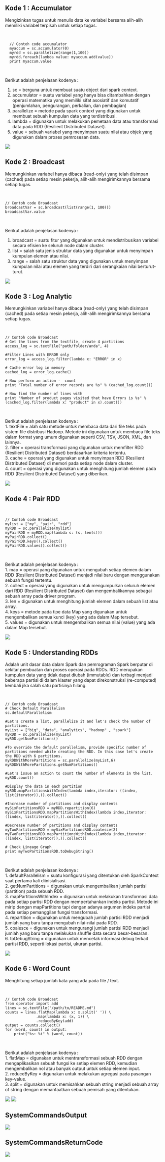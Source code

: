 <h2>Kode 1 : Accumulator</h2>
<p>Mengizinkan tugas untuk menulis data ke variabel bersama alih-alih memiliki variabel terpisah untuk setiap tugas. </p><br>

      // Contoh code accumulator
      myaccum = sc.accumulator(0)
      myrdd = sc.parallelize(range(1,100))
      myrdd.foreach(lambda value: myaccum.add(value))
      print myaccum.value

<br><p>Berikut adalah penjelasan kodenya : <br>
 1. sc = berguna untuk membuat suatu object dari spark context.<br>
 2. accumulator = suatu variabel yang hanya bisa ditambahkan dengan operasi matematika yang memiliki sifat asosiatif dan komutatif (penjumlahan, pengurangan, perkalian, dan pembagian)<br>
 3. parallelize = metode pada spark context yang digunakan untuk membuat sebuah kumpulan data yang terdistribusi.<br>
 4. lambda = digunakan untuk melakukan pemetaan data atau transformasi data pada RDD (Resilient Distributed Dataset).<br>
 5. value = sebuah variabel yang menyimpan suatu nilai atau objek yang digunakan dalam proses pemrosesan data.<br>
</p>
<img src="https://github.com/2azmi2/Tugas-Big-Data/blob/main/accumulator_azmi.png")>

<h2>Kode 2 : Broadcast</h2>
<p>Memungkinkan variabel hanya dibaca (read-only) yang telah disimpan (cached) pada setiap mesin pekerja, alih-alih mengirimkannya bersama setiap tugas.</p><br>

    // Contoh code Broadcast
    broadcastVar = sc.broadcast(list(range(1, 100)))
    broadcastVar.value

<br><p>Berikut adalah penjelasan kodenya : <br>
 1. broadcast = suatu fitur yang digunakan untuk mendistribusikan variabel secara efisien ke seluruh node dalam cluster.<br>
 2. list = salah satu jenis struktur data yang digunakan untuk menyimpan kumpulan elemen atau nilai.<br>
 3. range = salah satu struktur data yang digunakan untuk menyimpan kumpulan nilai atau elemen yang terdiri dari serangkaian nilai berturut-turut.<br>
</p>
<img src="https://github.com/2azmi2/Tugas-Big-Data/blob/main/broadcast_azmi.png">

<h2>Kode 3 : Log Analytic</h2>
<p>Memungkinkan variabel hanya dibaca (read-only) yang telah disimpan (cached) pada setiap mesin pekerja, alih-alih mengirimkannya bersama setiap tugas.</p><br>

    // Contoh code Broadcast
    # Get the lines from the textfile, create 4 partitions
    access_log = sc.textFile("path/folder/anda", 4)

    #Filter Lines with ERROR only
    error_log = access_log.filter(lambda x: "ERROR" in x)

    # Cache error log in memory
    cached_log = error_log.cache()

    # Now perform an action -  count
    print "Total number of error records are %s" % (cached_log.count())

    # Now find the number of lines with 
    print "Number of product pages visited that have Errors is %s" % (cached_log.filter(lambda x: "product" in x).count())

<br>
<p>Berikut adalah penjelasan kodenya : <br>
 1. textFile = alah satu metode untuk membaca data dari file teks pada sistem file distribusi Hadoop. Metode ini digunakan untuk membaca file teks dalam format yang umum digunakan seperti CSV, TSV, JSON, XML, dan lainnya.<br>
 2. filter = operasi transformasi yang digunakan untuk memfilter RDD (Resilient Distributed Dataset) berdasarkan kriteria tertentu.<br>
 3. cache = operasi yang digunakan untuk menyimpan RDD (Resilient Distributed Dataset) di memori pada setiap node dalam cluster.<br>
 4. count = operasi yang digunakan untuk menghitung jumlah elemen pada RDD (Resilient Distributed Dataset) yang diberikan.<br>
</p>
<img src="https://github.com/2azmi2/Tugas-Big-Data/blob/main/LogAnalitic_azmi.png">

<h2>Kode 4 : Pair RDD</h2>
<br>

    // Contoh code Broadcast
    mylist = ["my", "pair", "rdd"]
    myRDD = sc.parallelize(mylist)
    myPairRDD = myRDD.map(lambda s: (s, len(s)))
    myPairRDD.collect()
    myPairRDD.keys().collect()
    myPairRDD.values().collect()

<br>
<p>Berikut adalah penjelasan kodenya : <br>
 1. map = operasi yang digunakan untuk mengubah setiap elemen dalam RDD (Resilient Distributed Dataset) menjadi nilai baru dengan menggunakan sebuah fungsi tertentu.<br>
 2. collect = operasi yang digunakan untuk mengumpulkan seluruh elemen dari RDD (Resilient Distributed Dataset) dan mengembalikannya sebagai sebuah array pada driver program.<br>
 3. len = digunakan untuk menghitung jumlah elemen dalam sebuah list atau array.<br>
 4. keys = metode pada tipe data Map  yang digunakan untuk mengembalikan semua kunci (key) yang ada dalam Map tersebut.<br>
 5. values = digunakan untuk mengembalikan semua nilai (value) yang ada dalam Map tersebut.<br>
</p>
<img src="https://github.com/2azmi2/Tugas-Big-Data/blob/main/PairRDD_azmi.png">

<h2>Kode 5 : Understanding RDDs</h2>
<p>Adalah unit dasar data dalam Spark dan pemrograman Spark berputar di sekitar pembuatan dan proses operasi pada RDDs. RDD merupakan kumpulan data yang tidak dapat diubah (immutable) dan terbagi menjadi beberapa partisi di dalam klaster yang dapat direkonstruksi (re-computed) kembali jika salah satu partisinya hilang.</p><br>

    // Contoh code Broadcast
    # Check Default Parallelism
    sc.defaultParallelism

    #Let's create a list, parallelize it and let's check the number of partitions. 
    myList = ["big", "data", "analytics", "hadoop" , "spark"]
    myRDD = sc.parallelize(myList)
    myRDD.getNumPartitions()
  
    #To override the default parallelism, provide specific number of partitions needed while creating the RDD. In this case let's create the RDD with 6 partitions.
    myRDDWithMorePartitions = sc.parallelize(myList,6)
    myRDDWithMorePartitions.getNumPartitions()
 
    #Let's issue an action to count the number of elements in the list.
    myRDD.count()

    #Display the data in each partition
    myRDD.mapPartitionsWithIndex(lambda index,iterator: ((index, list(iterator)),)).collect()

    #Increase number of partitions and display contents
    mySixPartitionsRDD = myRDD.repartition(6)
    mySixPartitionsRDD.mapPartitionsWithIndex(lambda index,iterator: ((index, list(iterator)),)).collect()

    #Decrease number of partitions and display contents
    myTwoPartitionsRDD = mySixPartitionsRDD.coalesce(2)
    myTwoPartitionsRDD.mapPartitionsWithIndex(lambda index,iterator: ((index, list(iterator)),)).collect()

    # Check Lineage Graph
    print myTwoPartitionsRDD.toDebugString()

<br>
<p>Berikut adalah penjelasan kodenya : <br>
 1. defaultParallelism = suatu konfigurasi yang ditentukan oleh SparkContext saat pertama kali diinisialisasi.<br>
 2. getNumPartitions = digunakan untuk mengembalikan jumlah partisi (partition) pada sebuah RDD.<br>
 3. mapPartitionsWithIndex = digunakan untuk melakukan transformasi data pada setiap partisi RDD dengan mempertahankan indeks partisi. Metode ini mirip dengan mapPartitions tapi dengan adanya argumen indeks partisi pada setiap pemanggilan fungsi transformasi.<br>
 4. repartition = digunakan untuk mengubah jumlah partisi RDD menjadi jumlah yang baru tanpa mengubah nilai-nilai pada RDD.<br>
 5. coalesce = digunakan untuk mengurangi jumlah partisi RDD menjadi jumlah yang baru tanpa melakukan shuffle data secara besar-besaran.<br>
 6. toDebugString = digunakan untuk mencetak informasi debug terkait partisi RDD, seperti lokasi partisi, ukuran partisi.<br>
</p>
<img src="https://github.com/2azmi2/Tugas-Big-Data/blob/main/UnderstandingRDDs_azmi.png">

<h2>Kode 6 : Word Count</h2>
<p>Menghitung setiap jumlah kata yang ada pada file / text.</p><br>

    // Contoh code Broadcast
    from operator import add
    lines = sc.textFile("/path/to/README.md")
    counts = lines.flatMap(lambda x: x.split(' ')) \
                  .map(lambda x: (x, 1)) \
                  .reduceByKey(add)
    output = counts.collect()
    for (word, count) in output:
        print("%s: %i" % (word, count))

<br>
<p>Berikut adalah penjelasan kodenya : <br>
 1. flatMap = digunakan untuk mentransformasi sebuah RDD dengan mengaplikasikan sebuah fungsi ke setiap elemen RDD, kemudian mengembalikan nol atau banyak output untuk setiap elemen input.<br>
 2. reduceByKey = digunakan untuk melakukan agregasi pada pasangan key-value.<br>
 3. split = digunakan untuk memisahkan sebuah string menjadi sebuah array of string dengan memanfaatkan sebuah pemisah yang ditentukan.<br>
</p>
<img src="https://github.com/2azmi2/Tugas-Big-Data/blob/main/WordCount1_azmi.png">
<img src="https://github.com/2azmi2/Tugas-Big-Data/blob/main/WordCount2_azmi.png">


<h2>SystemCommandsOutput</h2>
<img src="https://github.com/2azmi2/Tugas-Big-Data/blob/main/SystemCommandsOutput_azmi.png">

<h2>SystemCommandsReturnCode</h2>
<img src="https://github.com/2azmi2/Tugas-Big-Data/blob/main/SystemCommandsReturnCode_azmi.png">

